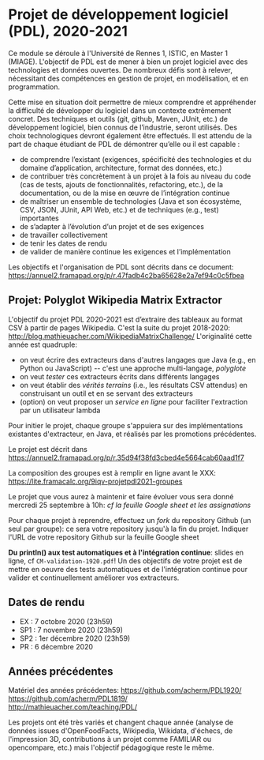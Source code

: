 # Projet de développement logiciel (PDL), 2020-2021


Ce module se déroule à l'Université de Rennes 1, ISTIC, en Master 1 (MIAGE).
L'objectif de PDL est de mener à bien un projet logiciel avec des technologies et données ouvertes. De nombreux défis sont à relever, nécessitant des compétences en gestion de projet, en modélisation, et en programmation.

Cette mise en situation doit permettre de mieux comprendre et appréhender la difficulté de développer du logiciel dans un contexte extrêmement concret. Des techniques et outils (git, github, Maven, JUnit, etc.) de développement logiciel, bien connus de l’industrie, seront utilisés. Des choix technologiques devront également être effectués. Il est attendu de la part de chaque étudiant de PDL de démontrer qu’elle ou il est capable :
 * de comprendre l’existant (exigences, spécificité des technologies et du domaine d’application, architecture, format des données, etc.) 
 * de contribuer très concrètement à un projet à la fois au niveau du code (cas de tests, ajouts de fonctionnalités, refactoring, etc.), de la documentation, ou de la mise en œuvre de l’intégration continue
 * de maîtriser un ensemble de technologies (Java et son écosystème, CSV, JSON, JUnit, API Web, etc.) et de techniques (e.g., test) importantes 
 * de s’adapter à l’évolution d’un projet et de ses exigences
 * de travailler collectivement 
 * de tenir les dates de rendu 
 * de valider de manière continue les exigences et l’implémentation
 
Les objectifs et l'organisation de PDL sont décrits dans ce document: https://annuel2.framapad.org/p/r.47fadb4c2ba65628e2a7ef94c0c5fbea
 
## Projet: Polyglot Wikipedia Matrix Extractor 

L'objectif du projet PDL 2020-2021 est d’extraire des tableaux au format CSV à partir de pages Wikipedia. 
C'est la suite du projet 2018-2020: http://blog.mathieuacher.com/WikipediaMatrixChallenge/ 
L'originalité cette année est quadruple:
 * on veut écrire des extracteurs dans d'autres langages que Java (e.g., en Python ou JavaScript) -- c'est une approche multi-langage, *polyglote* 
 * on veut *tester* ces extracteurs écrits dans différents langages
 * on veut établir des *vérités terrains* (i.e., les résultats CSV attendus) en construisant un outil et en se servant des extracteurs
 * (option) on veut proposer un *service en ligne* pour faciliter l'extraction par un utilisateur lambda
 
Pour initier le projet, chaque groupe s'appuiera sur des implémentations existantes d'extracteur, en Java, et réalisés par les promotions précédentes. 

Le projet est décrit dans https://annuel2.framapad.org/p/r.35d94f38fd3cbed4e5664cab60aad1f7

La composition des groupes est à remplir en ligne avant le XXX:
https://lite.framacalc.org/9iqv-projetpdl2021-groupes 

Le projet que vous aurez à maintenir et faire évoluer vous sera donné mercredi 25 septembre à 10h: *cf la feuille Google sheet et les assignations*

Pour chaque projet à reprendre, effectuez un *fork* du repository Github (un seul par groupe): ce sera votre repository jusqu'à la fin du projet. Indiquer l'URL de votre repository Github sur la feuille Google sheet

**Du println() aux test automatiques et à l'intégration continue**: slides en ligne, cf `CM-validation-1920.pdf`! Un des objectifs de votre projet est de mettre en oeuvre des tests automatiques et de l'intégration continue pour valider et continuellement améliorer vos extracteurs. 

## Dates de rendu

 * EX : 7 octobre 2020 (23h59)  
 * SP1 : 7 novembre 2020 (23h59)
 * SP2 : 1er décembre 2020 (23h59)
 * PR : 6 décembre 2020  


## Années précédentes 
 
Matériel des années précédentes: https://github.com/acherm/PDL1920/ https://github.com/acherm/PDL1819/ http://mathieuacher.com/teaching/PDL/
 
Les projets ont été très variés et changent chaque année (analyse de données issues d'OpenFoodFacts, Wikipedia, Wikidata, d'échecs, de l'impression 3D, contributions à un projet comme FAMILIAR ou opencompare, etc.) mais l'objectif pédagogique reste le même. 


